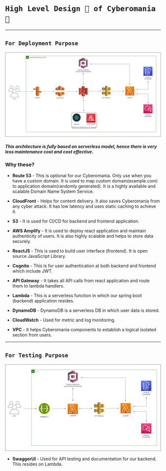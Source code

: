 # `High Level Design 📄 of Cyberomania 🔐`
***
## `For Deployment Purpose`
![Cyberomania_Complete](CyberomaniaComplete.png)

##### This architecture is fully based on serverless model, hence there is very less maintenance cost and cost effective.

### Why these?
- **Route 53** - This is optional for our Cyberomania. Only use when you have a custom domain. It is used to map custom domain(example.com) to application domain(randomly generated). It is a highly available and scalable Domain Name System Service.

- **CloudFront** - Helps for content delivery. It also saves Cyberomania from any cyber attack. It has low latency and uses static caching to achieve it.
- **S3** - It is used for CI/CD for backend and frontend application.
- **AWS Amplify** - It is used to deploy react application and maintain authenticity of users. It is also highly scalable and helps to store data securely.
- **ReactJS** - This is used to build user interface (frontend). It is open source JavaScript Library.
- **Cognito** - This is for user authentication at both backend and frontend which include JWT.
- **API Gateway** - It takes all API calls from react application and route them to lambda handlers.
- **Lambda** - This is a serverless function in which our spring boot (backend) application resides.
- **DynamoDB** - DynamoDB is a serverless DB in which user data is stored.
- **CloudWatch** - Used for metric and log monitoring.
- **VPC** - It helps Cyberomania components to establish a logical isolated section from users.

***

## `For Testing Purpose`
![Cyberomania_Swagger](Cyberomania.png)

- **SwaggerUI** - Used for API testing and documentation for our backend. This resides on Lambda.
